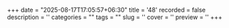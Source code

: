 +++
date = "2025-08-17T17:05:57+06:30"
title = '48'
recorded = false
description = ''
categories = ""
tags = ""
slug = ''
cover = ''
preview = ''
+++
